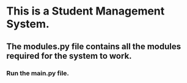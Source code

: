 # This is a Student Management System.
## The modules.py file contains all the modules required for the system to work.

<h3>Run the main.py file.</h3>